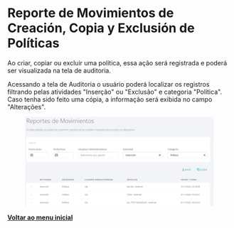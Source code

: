# Reporte de Movimientos de Creación, Copia y Exclusión de Políticas

Ao criar, copiar ou excluir uma política, essa ação será registrada e poderá ser visualizada na tela de auditoria.

Acessando a tela de Auditoria o usuário poderá localizar os registros filtrando pelas atividades "Inserção" ou "Exclusão" e categoria "Política".\
Caso tenha sido feito uma cópia, a informação será exibida no campo "Alterações".

<figure><img src="../../.gitbook/assets/image (1).png" alt=""><figcaption></figcaption></figure>

[**Voltar ao menu inicial**](./)
